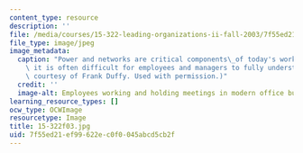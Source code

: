 ```yaml
---
content_type: resource
description: ''
file: /media/courses/15-322-leading-organizations-ii-fall-2003/7f55ed21ef99622ec0f0045abcd5cb2f_15-322f03.jpg
file_type: image/jpeg
image_metadata:
  caption: "Power and networks are critical components\_of today's workplace, but\
    \ it is often difficult for employees and managers to fully understand them. (Image\
    \ courtesy of Frank Duffy. Used with permission.)"
  credit: ''
  image-alt: Employees working and holding meetings in modern office building.
learning_resource_types: []
ocw_type: OCWImage
resourcetype: Image
title: 15-322f03.jpg
uid: 7f55ed21-ef99-622e-c0f0-045abcd5cb2f
---
```

